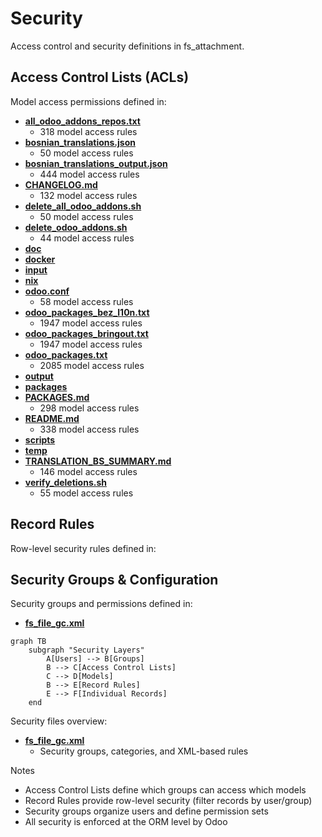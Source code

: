 # Security

Access control and security definitions in fs_attachment.

## Access Control Lists (ACLs)

Model access permissions defined in:
- **[all_odoo_addons_repos.txt](../all_odoo_addons_repos.txt)**
  - 318 model access rules
- **[bosnian_translations.json](../bosnian_translations.json)**
  - 50 model access rules
- **[bosnian_translations_output.json](../bosnian_translations_output.json)**
  - 444 model access rules
- **[CHANGELOG.md](../CHANGELOG.md)**
  - 132 model access rules
- **[delete_all_odoo_addons.sh](../delete_all_odoo_addons.sh)**
  - 50 model access rules
- **[delete_odoo_addons.sh](../delete_odoo_addons.sh)**
  - 44 model access rules
- **[doc](../doc)**
- **[docker](../docker)**
- **[input](../input)**
- **[nix](../nix)**
- **[odoo.conf](../odoo.conf)**
  - 58 model access rules
- **[odoo_packages_bez_l10n.txt](../odoo_packages_bez_l10n.txt)**
  - 1947 model access rules
- **[odoo_packages_bringout.txt](../odoo_packages_bringout.txt)**
  - 1947 model access rules
- **[odoo_packages.txt](../odoo_packages.txt)**
  - 2085 model access rules
- **[output](../output)**
- **[packages](../packages)**
- **[PACKAGES.md](../PACKAGES.md)**
  - 298 model access rules
- **[README.md](../README.md)**
  - 338 model access rules
- **[scripts](../scripts)**
- **[temp](../temp)**
- **[TRANSLATION_BS_SUMMARY.md](../TRANSLATION_BS_SUMMARY.md)**
  - 146 model access rules
- **[verify_deletions.sh](../verify_deletions.sh)**
  - 55 model access rules

## Record Rules

Row-level security rules defined in:

## Security Groups & Configuration

Security groups and permissions defined in:
- **[fs_file_gc.xml](../fs_attachment/security/fs_file_gc.xml)**

```mermaid
graph TB
    subgraph "Security Layers"
        A[Users] --> B[Groups]
        B --> C[Access Control Lists]
        C --> D[Models]
        B --> E[Record Rules]
        E --> F[Individual Records]
    end
```

Security files overview:
- **[fs_file_gc.xml](../fs_attachment/security/fs_file_gc.xml)**
  - Security groups, categories, and XML-based rules

Notes
- Access Control Lists define which groups can access which models
- Record Rules provide row-level security (filter records by user/group)
- Security groups organize users and define permission sets
- All security is enforced at the ORM level by Odoo
